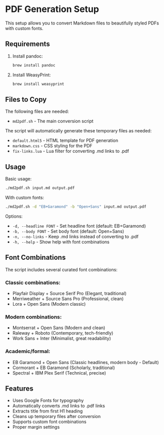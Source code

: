 # PDF Generation Setup

This setup allows you to convert Markdown files to beautifully styled PDFs with custom fonts.

## Requirements

1. Install pandoc:
   ```bash
   brew install pandoc
   ```

2. Install WeasyPrint:
   ```bash
   brew install weasyprint
   ```

## Files to Copy

The following files are needed:
- `md2pdf.sh` - The main conversion script

The script will automatically generate these temporary files as needed:
- `default.html5` - HTML template for PDF generation
- `markdown.css` - CSS styling for the PDF
- `fix-links.lua` - Lua filter for converting .md links to .pdf

## Usage

Basic usage:
```bash
./md2pdf.sh input.md output.pdf
```

With custom fonts:
```bash
./md2pdf.sh -d "EB+Garamond" -b "Open+Sans" input.md output.pdf
```

Options:
- `-d, --headline FONT` - Set headline font (default: EB+Garamond)
- `-b, --body FONT` - Set body font (default: Open+Sans)
- `-n, --no-links` - Keep .md links instead of converting to .pdf
- `-h, --help` - Show help with font combinations

## Font Combinations

The script includes several curated font combinations:

### Classic combinations:
- Playfair Display + Source Serif Pro (Elegant, traditional)
- Merriweather + Source Sans Pro (Professional, clean)
- Lora + Open Sans (Modern classic)

### Modern combinations:
- Montserrat + Open Sans (Modern and clean)
- Raleway + Roboto (Contemporary, tech-friendly)
- Work Sans + Inter (Minimalist, great readability)

### Academic/formal:
- EB Garamond + Open Sans (Classic headlines, modern body - Default)
- Cormorant + EB Garamond (Scholarly, traditional)
- Spectral + IBM Plex Serif (Technical, precise)

## Features

- Uses Google Fonts for typography
- Automatically converts .md links to .pdf links
- Extracts title from first H1 heading
- Cleans up temporary files after conversion
- Supports custom font combinations
- Proper margin settings
